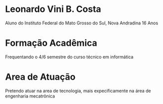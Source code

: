 # Leonardo Vini B. Costa
 
Aluno do Instituto Federal do Mato Grosso do Sul, Nova Andradina
16 Anos

# Formação Acadêmica

Frequentando o 4/6 semestre do curso técnico em informática

# Area de Atuação 

Pretendo atuar na area de tecnologia, mais expecificamente na área de engenharia mecatrônica
